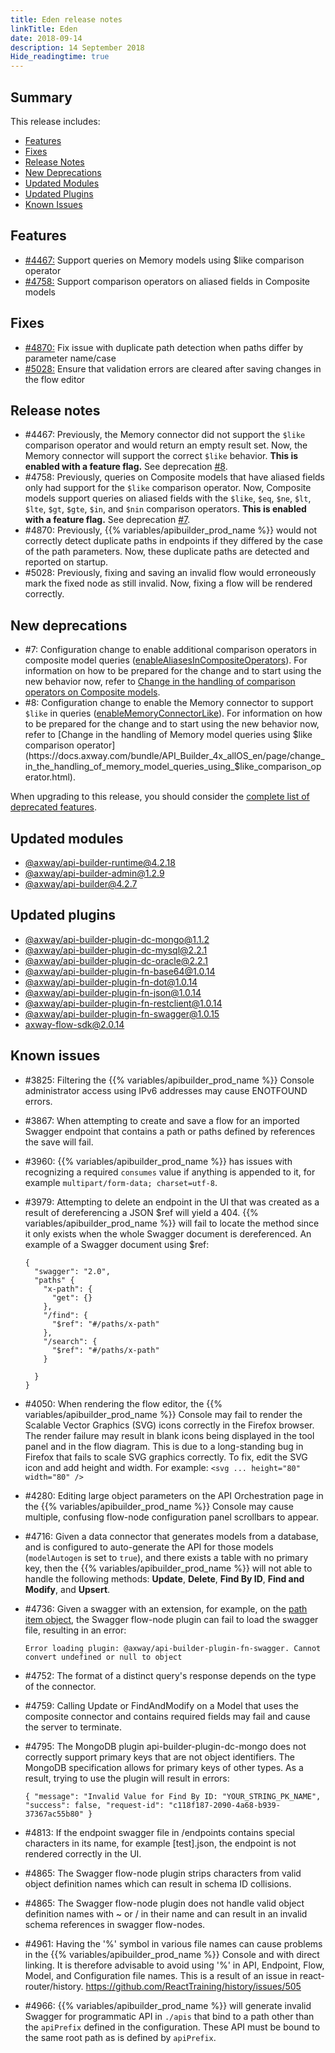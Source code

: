 ```yaml
---
title: Eden release notes
linkTitle: Eden
date: 2018-09-14
description: 14 September 2018
Hide_readingtime: true
---
```


## Summary

This release includes:

* [Features](#features)
* [Fixes](#fixes)
* [Release Notes](#release-notes)
* [New Deprecations](#new-deprecations)
* [Updated Modules](#updated-modules)
* [Updated Plugins](#updated-plugins)
* [Known Issues](#known-issues)

## Features

* [#4467:](#4467) Support queries on Memory models using $like comparison operator
* [#4758:](#4758) Support comparison operators on aliased fields in Composite models

## Fixes

* [#4870:](#4870) Fix issue with duplicate path detection when paths differ by parameter name/case
* [#5028:](#5028) Ensure that validation errors are cleared after saving changes in the flow editor

## Release notes

* #4467: Previously, the Memory connector did not support the `$like` comparison operator and would return an empty result set. Now, the Memory connector will support the correct `$like` behavior. **This is enabled with a feature flag.** See deprecation [#8](#dep-8).
* #4758: Previously, queries on Composite models that have aliased fields only had support for the `$like` comparison operator. Now, Composite models support queries on aliased fields with the `$like`, `$eq`, `$ne`, `$lt`, `$lte`, `$gt`, `$gte`, `$in`, and `$nin` comparison operators. **This is enabled with a feature flag.** See deprecation [#7](#dep-7).
* #4870: Previously, {{% variables/apibuilder_prod_name %}} would not correctly detect duplicate paths in endpoints if they differed by the case of the path parameters. Now, these duplicate paths are detected and reported on startup.
* #5028: Previously, fixing and saving an invalid flow would erroneously mark the fixed node as still invalid. Now, fixing a flow will be rendered correctly.

## New deprecations

* #7: Configuration change to enable additional comparison operators in composite model queries ([enableAliasesInCompositeOperators](/docs/deprecations/#enableAliasesInCompositeOperators)). For information on how to be prepared for the change and to start using the new behavior now, refer to [Change in the handling of comparison operators on Composite models](/docs/deprecations/change_in_the_handling_of_comparison_operators_on_composite_models/).
* #8: Configuration change to enable the Memory connector to support `$like` in queries ([enableMemoryConnectorLike](/docs/deprecations/#enableMemoryConnectorLike)). For information on how to be prepared for the change and to start using the new behavior now, refer to [Change in the handling of Memory model queries using $like comparison operator](https://docs.axway.com/bundle/API_Builder_4x_allOS_en/page/change_in_the_handling_of_memory_model_queries_using_$like_comparison_operator.html).

When upgrading to this release, you should consider the [complete list of deprecated features](/docs/deprecations/).

## Updated modules

* [@axway/api-builder-runtime@4.2.18](https://www.npmjs.com/package/@axway/api-builder-runtime/v/4.2.18)
* [@axway/api-builder-admin@1.2.9](https://www.npmjs.com/package/@axway/api-builder-admin/v/1.2.9)
* [@axway/api-builder@4.2.7](https://www.npmjs.com/package/@axway/api-builder/v/4.2.7)

## Updated plugins

* [@axway/api-builder-plugin-dc-mongo@1.1.2](https://www.npmjs.com/package/@axway/api-builder-plugin-dc-mongo/v/1.1.2)
* [@axway/api-builder-plugin-dc-mysql@2.2.1](https://www.npmjs.com/package/@axway/api-builder-plugin-dc-mysql/v/2.2.1)
* [@axway/api-builder-plugin-dc-oracle@2.2.1](https://www.npmjs.com/package/@axway/api-builder-plugin-dc-oracle/v/2.2.1)
* [@axway/api-builder-plugin-fn-base64@1.0.14](https://www.npmjs.com/package/@axway/api-builder-plugin-fn-base64/v/1.0.14)
* [@axway/api-builder-plugin-fn-dot@1.0.14](https://www.npmjs.com/package/@axway/api-builder-plugin-fn-dot/v/1.0.14)
* [@axway/api-builder-plugin-fn-json@1.0.14](https://www.npmjs.com/package/@axway/api-builder-plugin-fn-json/v/1.0.14)
* [@axway/api-builder-plugin-fn-restclient@1.0.14](https://www.npmjs.com/package/@axway/api-builder-plugin-fn-restclient/v/1.0.14)
* [@axway/api-builder-plugin-fn-swagger@1.0.15](https://www.npmjs.com/package/@axway/api-builder-plugin-fn-swagger/v/1.0.15)
* [axway-flow-sdk@2.0.14](https://www.npmjs.com/package/axway-flow-sdk/v/2.0.14)

## Known issues

* #3825: Filtering the {{% variables/apibuilder_prod_name %}} Console administrator access using IPv6 addresses may cause ENOTFOUND errors.
* #3867: When attempting to create and save a flow for an imported Swagger endpoint that contains a path or paths defined by references the save will fail.
* #3960: {{% variables/apibuilder_prod_name %}} has issues with recognizing a required `consumes` value if anything is appended to it, for example `multipart/form-data; charset=utf-8`.
* #3979: Attempting to delete an endpoint in the UI that was created as a result of dereferencing a JSON $ref will yield a 404. {{% variables/apibuilder_prod_name %}} will fail to locate the method since it only exists when the whole Swagger document is dereferenced. An example of a Swagger document using $ref:

    ```
    {
      "swagger": "2.0",
      "paths" {
        "x-path": {
          "get": {}
        },
        "/find": {
          "$ref": "#/paths/x-path"
        },
        "/search": {
          "$ref": "#/paths/x-path"
        }

      }
    }
    ```
* #4050: When rendering the flow editor, the {{% variables/apibuilder_prod_name %}} Console may fail to render the Scalable Vector Graphics (SVG) icons correctly in the Firefox browser. The render failure may result in blank icons being displayed in the tool panel and in the flow diagram. This is due to a long-standing bug in Firefox that fails to scale SVG graphics correctly. To fix, edit the SVG icon and add height and width. For example: `<svg ... height="80" width="80" />`
* #4280: Editing large object parameters on the API Orchestration page in the {{% variables/apibuilder_prod_name %}} Console may cause multiple, confusing flow-node configuration panel scrollbars to appear.
* #4716: Given a data connector that generates models from a database, and is configured to auto-generate the API for those models (`modelAutogen` is set to `true`), and there exists a table with no primary key, then the {{% variables/apibuilder_prod_name %}} will not able to handle the following methods: **Update**, **Delete**, **Find By ID**, **Find and Modify**, and **Upsert**.
* #4736: Given a swagger with an extension, for example, on the [path item object](https://github.com/OAI/OpenAPI-Specification/blob/master/versions/2.0.md#pathItemObject), the Swagger flow-node plugin can fail to load the swagger file, resulting in an error:

    ```
    Error loading plugin: @axway/api-builder-plugin-fn-swagger. Cannot convert undefined or null to object
    ```
* #4752: The format of a distinct query's response depends on the type of the connector.
* #4759: Calling Update or FindAndModify on a Model that uses the composite connector and contains required fields may fail and cause the server to terminate.
* #4795: The MongoDB plugin api-builder-plugin-dc-mongo does not correctly support primary keys that are not object identifiers. The MongoDB specification allows for primary keys of other types. As a result, trying to use the plugin will result in errors:

    ```
    { "message": "Invalid Value for Find By ID: "YOUR_STRING_PK_NAME", "success": false, "request-id": "c118f187-2090-4a68-b939-37367ac55b80" }
    ```
* #4813: If the endpoint swagger file in /endpoints contains special characters in its name, for example \[test\].json, the endpoint is not rendered correctly in the UI.
* #4865: The Swagger flow-node plugin strips characters from valid object definition names which can result in schema ID collisions.
* #4865: The Swagger flow-node plugin does not handle valid object definition names with ~ or / in their name and can result in an invalid schema references in swagger flow-nodes.
* #4961: Having the '%' symbol in various file names can cause problems in the {{% variables/apibuilder_prod_name %}} Console and with direct linking. It is therefore advisable to avoid using '%' in API, Endpoint, Flow, Model, and Configuration file names. This is a result of an issue in react-router/history. https://github.com/ReactTraining/history/issues/505
* #4966: {{% variables/apibuilder_prod_name %}} will generate invalid Swagger for programmatic API in `./apis` that bind to a path other than the `apiPrefix` defined in the configuration. These API must be bound to the same root path as is defined by `apiPrefix`.
